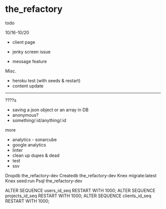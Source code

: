 # the_refactory

todo

10/16-10/20
- client page

- jenky screen issue
- message feature

Misc.
  - heroku test (with seeds & restart)
  - content update

*************************************

????s
  - saving a json object or an array in DB
  - anonymous?
  - something/:id/anything/:id

more
  - analytics - sonarcube
  - google analytics
  - linter
  - clean up dupes & dead
  - test
  - ssv



  Dropdb the_refactory-dev
  Createdb	the_refactory-dev
  Knex migrate:latest
  Knex seed:run
  Psql the_refactory-dev

  ALTER SEQUENCE users_id_seq RESTART WITH 1000;
  ALTER SEQUENCE projects_id_seq RESTART WITH 1000;
  ALTER SEQUENCE clients_id_seq RESTART WITH 1000;
